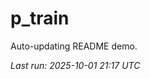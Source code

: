 # p_train

Auto-updating README demo.

<!--START_SECTION:status-->
_Last run: 2025-10-01 21:17 UTC_
<!--END_SECTION:status-->







































































































































































































































































































































































































































































































































































































































































































































































































































































































































































































